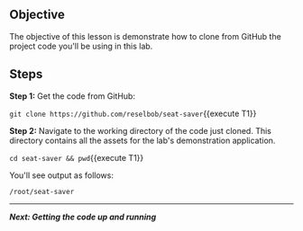 ## Objective
The objective of this lesson is demonstrate how to clone from GitHub the project code you'll be using in this lab.

## Steps

**Step 1:** Get the code from GitHub:

`git clone https://github.com/reselbob/seat-saver`{{execute T1}}

**Step 2:** Navigate to the working directory of the code just cloned. This directory contains all the assets for the lab's demonstration application.

`cd seat-saver && pwd`{{execute T1}}

You'll see output as follows:

`/root/seat-saver`

---

***Next: Getting the code up and running***